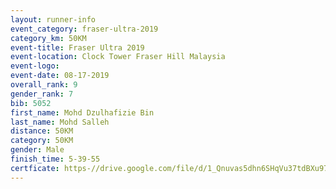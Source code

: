 ```yaml
---
layout: runner-info 
event_category: fraser-ultra-2019 
category_km: 50KM 
event-title: Fraser Ultra 2019 
event-location: Clock Tower Fraser Hill Malaysia 
event-logo: 
event-date: 08-17-2019 
overall_rank: 9
gender_rank: 7
bib: 5052
first_name: Mohd Dzulhafizie Bin
last_name: Mohd Salleh
distance: 50KM
category: 50KM
gender: Male
finish_time: 5-39-55
certficate: https-//drive.google.com/file/d/1_Qnuvas5dhn6SHqVu37tdBXu97vC28z-/view?usp=sharing
---
```


